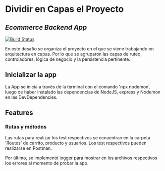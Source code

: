 # Dividir en Capas el Proyecto
## _Ecommerce Backend App_

[![Build Status](https://travis-ci.org/joemccann/dillinger.svg?branch=master)](https://travis-ci.org/joemccann/dillinger)

En este desafío se organiza el proyecto en el que se viene trabajando en arquitectura en capas. Por lo que se agruparon las capas de ruteo, controladores, lógica de negocio y la persistencia pertinente. 

## Inicializar la app

La App se inicia a través de la terminal con el comando 'npx nodemon', luego de haber instalado las dependencias de NodeJS, express y Nodemon en las DevDependencies. 

## Features

### Rutas y métodos

Las rutas para realizar los test respectivos se ecnuentran en la carpeta 'Routes' de carrito, producto y usuarios. Los test respectivos pueden realizarse en Postman. 

Por último, se implementó logger para mostrar en los archivos respectivos los errores al momento de probar la app. 